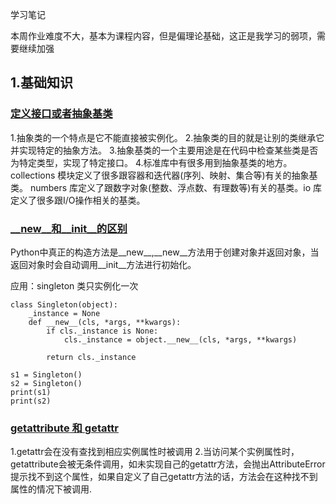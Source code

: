 学习笔记

本周作业难度不大，基本为课程内容，但是偏理论基础，这正是我学习的弱项，需要继续加强

## 1.基础知识

### [定义接口或者抽象基类](https://python3-cookbook.readthedocs.io/zh_CN/latest/c08/p12_define_interface_or_abstract_base_class.html#id1)
1.抽象类的一个特点是它不能直接被实例化。
2.抽象类的目的就是让别的类继承它并实现特定的抽象方法。
3.抽象基类的一个主要用途是在代码中检查某些类是否为特定类型，实现了特定接口。
4.标准库中有很多用到抽象基类的地方。collections 模块定义了很多跟容器和迭代器(序列、映射、集合等)有关的抽象基类。 numbers 库定义了跟数字对象(整数、浮点数、有理数等)有关的基类。io 库定义了很多跟I/O操作相关的基类。

### [__new__和__init__的区别](https://juejin.im/post/6844903597143130120)
Python中真正的构造方法是\_\_new\__,\_\_new\_\_方法用于创建对象并返回对象，当返回对象时会自动调用\_\_init\_\_方法进行初始化。

应用：singleton 类只实例化一次

```
class Singleton(object):
    _instance = None
    def __new__(cls, *args, **kwargs):
        if cls._instance is None:
            cls._instance = object.__new__(cls, *args, **kwargs)

        return cls._instance

s1 = Singleton()
s2 = Singleton()
print(s1)
print(s2) 
```
### [__getattribute__ 和  __getattr__](https://www.jianshu.com/p/885d59db57fc)
1.getattr会在没有查找到相应实例属性时被调用
2.当访问某个实例属性时， getattribute会被无条件调用，如未实现自己的getattr方法，会抛出AttributeError提示找不到这个属性，如果自定义了自己getattr方法的话，方法会在这种找不到属性的情况下被调用.

